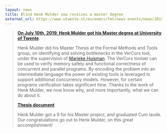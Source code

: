 ```yaml
---
layout: news
title: Blind Henk Mulder now receives a master degree
external_url: https://www.utwente.nl/en/eemcs/fmt/news-events/news/2019/8/216769/blind-henk-mulder-obtains-master-degree
---
```


>**[On July 10th, 2019, Henk Mulder got his Master degree at University of Twente](https://www.utwente.nl/en/eemcs/fmt/news-events/news/2019/8/216769/blind-henk-mulder-obtains-master-degree)**.
>
>Henk Mulder did his Master Thesis at the Formal Methods and Tools group, on identifying and solving bottlenecks in the VerCors tool, under the supervision of [Marieke Huisman](http://wwwhome.ewi.utwente.nl/~marieke/). 
>The VerCors toolset can be used to verify memory safety and functional correctness of concurrent and parallel programs.
>By encoding the problem into an intermediate language the power of existing tools is leveraged to support additional concurrency models.
>However, for certain programs verification takes significant time. Thanks to the work of Henk Mulder, we now know why, and more importantly, what we can do about it.
>
>**<a href="https://essay.utwente.nl/78496/" target="_blank">Thesis document</a>**
>
>Henk Mulder got a 9 for his Master project, and graduated Cum laude. Our congratulations go out to Henk Mulder, on this great accomplishment!
>
